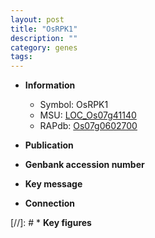 ```yaml
---
layout: post
title: "OsRPK1"
description: ""
category: genes
tags: 
---
```


* **Information**  
    + Symbol: OsRPK1  
    + MSU: [LOC_Os07g41140](http://rice.uga.edu/cgi-bin/ORF_infopage.cgi?orf=LOC_Os07g41140)  
    + RAPdb: [Os07g0602700](http://rapdb.dna.affrc.go.jp/viewer/gbrowse_details/irgsp1?name=Os07g0602700)  

* **Publication**  

* **Genbank accession number**  

* **Key message**  

* **Connection**  

[//]: # * **Key figures**  


